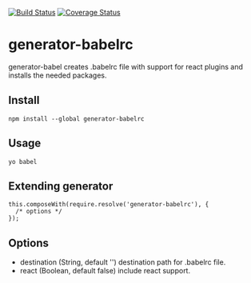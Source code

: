 [![Build Status](https://travis-ci.com/yurikrupnik/generator-babel.svg?branch=master)](https://travis-ci.com/yurikrupnik/generator-babel)
[![Coverage Status](https://coveralls.io/repos/github/yurikrupnik/generator-babel/badge.svg?branch=master)](https://coveralls.io/github/yurikrupnik/generator-babel?branch=master)
# generator-babelrc

generator-babel creates .babelrc file with support for react plugins and installs the needed packages.

## Install
```
npm install --global generator-babelrc
```
## Usage

```
yo babel
```

## Extending generator
```
this.composeWith(require.resolve('generator-babelrc'), {
  /* options */
});
```

## Options
- destination (String, default '') destination path for .babelrc file.
- react (Boolean, default false) include react support.
